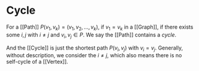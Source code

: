 # Cycle

For a [[Path]] $P(v_1, v_k) = (v_1, v_2, \ldots, v_k)$, if $v_1 = v_k$ in a [[Graph]], if there exists some $i, j$ with $i \ne j$ and $v_i, v_j \in P$. We say the [[Path]] contains a _cycle_.

And the [[Cycle]] is just the shortest path $P(v_i, v_j)$ with $v_i = v_j$. Generally, without description, we consider the $i \ne j$, which also means there is no self-cycle of a [[Vertex]].